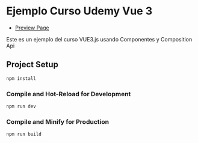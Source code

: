 # Ejemplo Curso Udemy Vue 3
- [Preview Page](https://posts-vue-raul.netlify.app/)

Este es un ejemplo del curso VUE3.js usando Componentes y Composition Api

## Project Setup

```sh
npm install
```

### Compile and Hot-Reload for Development

```sh
npm run dev
```

### Compile and Minify for Production

```sh
npm run build
```
